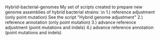 Hybrid-bacterial-genomes
My set of scripts created to prepare new genome assemblies of hybrid bacterial strains: \n
1.) reference adjustment (only point mutation) 
See the script "Hybrid genome adjustment"
2.) reference annotation (only point mutation) 
3.) advance reference adjustment (point mutations and indels) 
4.) advance reference annotation (point mutations and indels)
